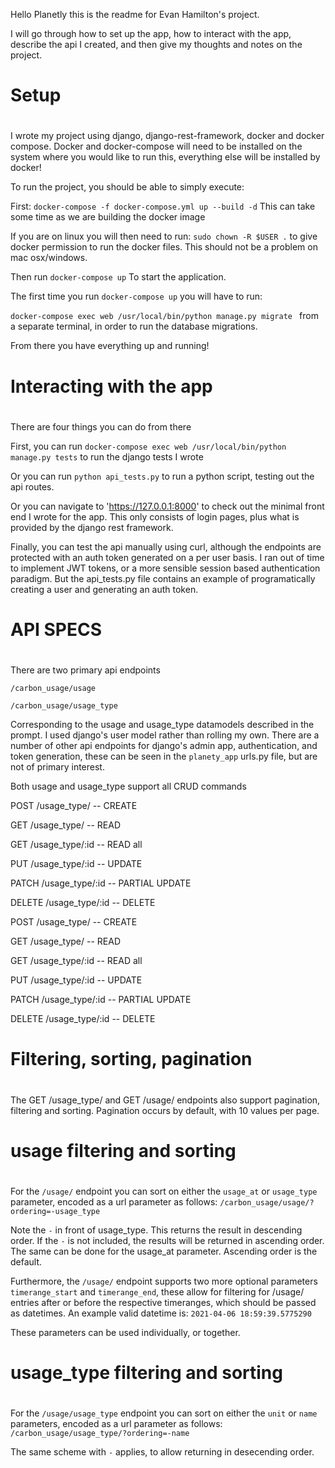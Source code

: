 Hello Planetly this is the readme for Evan Hamilton's project.

I will go through how to set up the app, how to interact with the app,
describe the api I created, and then give my thoughts and notes
on the project.

#####
#
# Setup
#
#####

I wrote my project using django, django-rest-framework, docker and docker compose. Docker and docker-compose will need to be installed on the system
where you would like to run this, everything else will be installed
by docker!

To run the project, you should be able to simply execute:

First: 
`docker-compose -f docker-compose.yml up --build -d`
This can take some time as we are building the docker image

If you are on linux you will then need to run:
`sudo chown -R $USER .`
to give docker permission to run the docker files. 
This should not be a problem on mac osx/windows.

Then run 
`docker-compose up`
To start the application.

The first time you run `docker-compose up` you will have to run:

`docker-compose exec web /usr/local/bin/python manage.py migrate `
from a separate terminal, in order to run the database migrations.

From there you have everything up and running!

#####
#
# Interacting with the app
#
#####

There are four things you can do from there

First, you can run
`docker-compose exec web /usr/local/bin/python manage.py tests`
to run the django tests I wrote

Or you can run
`python api_tests.py` 
to run a python script, testing out the api routes. 

Or you can navigate to 'https://127.0.0.1:8000'
to check out the minimal front end I wrote for the app.
This only consists of login pages, plus what is provided by
the django rest framework.

Finally, you can test the api manually using curl, 
although the endpoints are protected with an auth token
generated on a per user basis. I ran out of time to implement 
JWT tokens, or a more sensible session based authentication paradigm. 
But the api_tests.py file contains an example of programatically
creating a user and generating an auth token. 

#####
#
# API SPECS
#
#####

There are two primary api endpoints

`/carbon_usage/usage`

`/carbon_usage/usage_type`

Corresponding to the usage and usage_type datamodels
described in the prompt. I used django's user model 
rather than rolling my own. There are a number of other
api endpoints for django's admin app, authentication,
and token generation, these can be seen in the 
`planety_app` urls.py file, but are not of primary interest.

Both usage and usage_type support all CRUD commands

POST   /usage_type/     -- CREATE

GET    /usage_type/     -- READ

GET    /usage_type/:id  -- READ all

PUT    /usage_type/:id  -- UPDATE

PATCH  /usage_type/:id  -- PARTIAL UPDATE

DELETE /usage_type/:id  -- DELETE

POST   /usage_type/     -- CREATE

GET    /usage_type/     -- READ

GET    /usage_type/:id  -- READ all

PUT    /usage_type/:id  -- UPDATE

PATCH  /usage_type/:id  -- PARTIAL UPDATE

DELETE /usage_type/:id  -- DELETE

#####
#
# Filtering, sorting, pagination
#
#####

The GET /usage_type/ and GET /usage/ endpoints
also support pagination, filtering and sorting.
Pagination occurs by default, with 10 values per page.

#####
#
# usage filtering and sorting
#
#####

For the `/usage/` endpoint you can sort on either 
the `usage_at` or `usage_type` parameter, encoded
as a url parameter as follows:
`/carbon_usage/usage/?ordering=-usage_type`

Note the `-` in front of usage_type. This returns
the result in descending order. If the `-` is not
included, the results will be returned in ascending order.
The same can be done for the usage_at parameter.
Ascending order is the default.

Furthermore, the `/usage/` endpoint supports two more
optional parameters `timerange_start` and `timerange_end`,
these allow for filtering for /usage/ entries after or before
the respective timeranges, which should be passed as datetimes.
An example valid datetime is: `2021-04-06 18:59:39.5775290`

These parameters can be used individually, or together. 

#####
#
# usage_type filtering and sorting
#
#####
For the `/usage/usage_type` endpoint you can sort on either 
the `unit` or `name` parameters, encoded
as a url parameter as follows:
`/carbon_usage/usage_type/?ordering=-name`

The same scheme with `-` applies, to allow returning
in desecending order.

